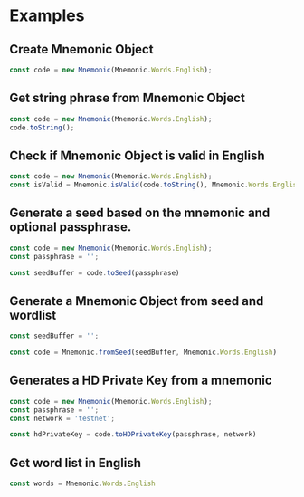 # Examples

## Create Mnemonic Object

```javascript
const code = new Mnemonic(Mnemonic.Words.English);
```

## Get string phrase from Mnemonic Object

```javascript
const code = new Mnemonic(Mnemonic.Words.English);
code.toString();
```

## Check if Mnemonic Object is valid in English

```javascript
const code = new Mnemonic(Mnemonic.Words.English);
const isValid = Mnemonic.isValid(code.toString(), Mnemonic.Words.English)
```

## Generate a seed based on the mnemonic and optional passphrase.

```javascript
const code = new Mnemonic(Mnemonic.Words.English);
const passphrase = '';

const seedBuffer = code.toSeed(passphrase)
```

## Generate a Mnemonic Object from seed and wordlist

```javascript
const seedBuffer = '';

const code = Mnemonic.fromSeed(seedBuffer, Mnemonic.Words.English)
```

## Generates a HD Private Key from a mnemonic

```javascript
const code = new Mnemonic(Mnemonic.Words.English);
const passphrase = '';
const network = 'testnet';

const hdPrivateKey = code.toHDPrivateKey(passphrase, network)
```

## Get word list in English

```javascript
const words = Mnemonic.Words.English
```